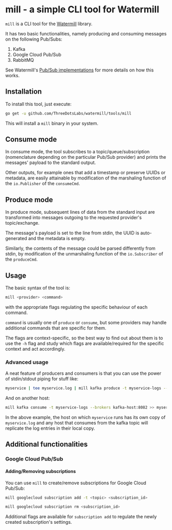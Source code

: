 # mill - a simple CLI tool for Watermill

`mill` is a CLI tool for the [Watermill](https://watermill.io) library.

It has two basic functionalities, namely producing and consuming messages on the following
Pub/Subs:

1. Kafka
2. Google Cloud Pub/Sub
3. RabbitMQ

See Watermill's [Pub/Sub implementations](https://watermill.io/pubsubs) for more details on how this works.

## Installation

To install this tool, just execute:

```bash
go get -u github.com/ThreeDotsLabs/watermill/tools/mill
```

This will install a `mill` binary in your system.

## Consume mode

In consume mode, the tool subscribes to a topic/queue/subscription (nomenclature depending on the particular Pub/Sub provider)
and prints the messages' payload to the standard output.

Other outputs, for example ones that add a timestamp or preserve UUIDs or metadata, are easily attainable by modification
of the marshaling function of the `io.Publisher` of the `consumeCmd`.

## Produce mode

In produce mode, subsequent lines of data from the standard input are transformed into messages outgoing to the requested
provider's topic/exchange. 

The message's payload is set to the line from stdin, the UUID is auto-generated and the metadata is empty.

Similarly, the contents of the message could be parsed differently from stdin, by modification
of the unmarshaling function of the `io.Subscriber` of the `produceCmd`.

## Usage

The basic syntax of the tool is:

```bash
mill <provider> <command>
```

with the appropriate flags regulating the specific behaviour of each command.

`command` is usually one of `produce` or `consume`, but some providers may handle additional commands
that are specific for them.

The flags are context-specific, so the best way to find out about them is to use the `-h` flag and study 
which flags are available/required for the specific context and act accordingly.

### Advanced usage

A neat feature of producers and consumers is that you can use the power of stdin/stdout piping for stuff like:

```bash
myservice | tee myservice.log | mill kafka produce -t myservice-logs --brokers kafka-host:8082 
```

And on another host:

```bash
mill kafka consume -t myservice-logs --brokers kafka-host:8082 >> myservice.log
```

In the above example, the host on which `myservice` runs has its own copy of `myservice.log` and any host that consumes
from the kafka topic will replicate the log entries in their local copy.


## Additional functionalities

### Google Cloud Pub/Sub

#### Adding/Removing subscriptions

You can use `mill` to create/remove subscriptions for Google Cloud Pub/Sub:

```bash
mill googlecloud subscription add -t <topic> <subscription_id>

mill googlecloud subscription rm <subscription_id>
```

Additional flags are available for `subscription add` to regulate the newly created subscription's settings.
